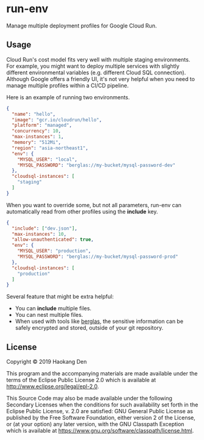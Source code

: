 # run-env

Manage multiple deployment profiles for Google Cloud Run.

## Usage

Cloud Run's cost model fits very well with multiple staging environments.
For example, you might want to deploy multiple services with slightly different
environmental variables (e.g. different Cloud SQL connection). Although Google
offers a friendly UI, it's not very helpful when you need to manage multiple
profiles within a CI/CD pipeline.

Here is an example of running two environments.

```dev.json
{
  "name": "hello",
  "image": "gcr.io/cloudrun/hello",
  "platform": "managed",
  "concurrency": 10,
  "max-instances": 1,
  "memory": "512Mi",
  "region": "asia-northeast1",
  "env": {
    "MYSQL_USER": "local",
    "MYSQL_PASSWORD": "berglas://my-bucket/mysql-password-dev"
  },
  "cloudsql-instances": [
    "staging"
  ]
}
```

When you want to override some, but not all parameters, run-env can automatically
read from other profiles using the **include** key.

```prod.json
{
  "include": ["dev.json"],
  "max-instances": 10,
  "allow-unauthenticated": true,
  "env": {
    "MYSQL_USER": "production",
    "MYSQL_PASSWORD": "berglas://my-bucket/mysql-password-prod"
  },
  "cloudsql-instances": [
    "production"
  ]
}
```

Several feature that might be extra helpful:

* You can **include** multiple files.
* You can nest multiple files.
* When used with tools like [berglas](https://github.com/GoogleCloudPlatform/berglas), the sensitive information can be safely encrypted and stored, outside of your git repository.

## License

Copyright © 2019 Haokang Den

This program and the accompanying materials are made available under the
terms of the Eclipse Public License 2.0 which is available at
http://www.eclipse.org/legal/epl-2.0.

This Source Code may also be made available under the following Secondary
Licenses when the conditions for such availability set forth in the Eclipse
Public License, v. 2.0 are satisfied: GNU General Public License as published by
the Free Software Foundation, either version 2 of the License, or (at your
option) any later version, with the GNU Classpath Exception which is available
at https://www.gnu.org/software/classpath/license.html.
